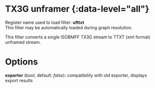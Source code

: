 <!-- automatically generated - do not edit, patch gpac/applications/gpac/gpac.c -->

# TX3G unframer  {:data-level="all"}  
  
Register name used to load filter: __ufttxt__  
This filter may be automatically loaded during graph resolution.  
  
This filter converts a single ISOBMFF TX3G stream to TTXT (xml format) unframed stream.  
  

# Options    
  
<a id="exporter">__exporter__</a> (bool, default: _false_): compatibility with old exporter, displays export results  
  
